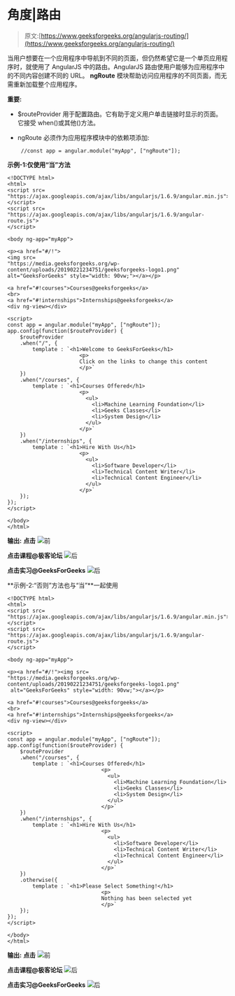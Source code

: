 # 角度|路由

> 原文:[https://www.geeksforgeeks.org/angularjs-routing/](https://www.geeksforgeeks.org/angularjs-routing/)

当用户想要在一个应用程序中导航到不同的页面，但仍然希望它是一个单页应用程序时，就使用了 AngularJS 中的路由。AngularJS 路由使用户能够为应用程序中的不同内容创建不同的 URL。 **ngRoute** 模块帮助访问应用程序的不同页面，而无需重新加载整个应用程序。

**重要:**

*   $routeProvider 用于配置路由。它有助于定义用户单击链接时显示的页面。它接受 when()或其他()方法。
*   ngRoute 必须作为应用程序模块中的依赖项添加:

    ```
     //const app = angular.module("myApp", ["ngRoute"]);
    ```

**示例-1:仅使用“当”方法**

```
<!DOCTYPE html>
<html>
<script src=
"https://ajax.googleapis.com/ajax/libs/angularjs/1.6.9/angular.min.js">
</script>
<script src=
"https://ajax.googleapis.com/ajax/libs/angularjs/1.6.9/angular-route.js">
</script>

<body ng-app="myApp">

<p><a href="#/!">
<img src=
"https://media.geeksforgeeks.org/wp-content/uploads/20190221234751/geeksforgeeks-logo1.png"
alt="GeeksForGeeks" style="width: 90vw;"></a></p>

<a href="#!courses">Courses@geeksforgeeks</a>
<br>
<a href="#!internships">Internships@geeksforgeeks</a>
<div ng-view></div>

<script>
const app = angular.module("myApp", ["ngRoute"]);
app.config(function($routeProvider) {
    $routeProvider
    .when("/", {
        template : `<h1>Welcome to GeeksForGeeks</h1>
                       <p>
                       Click on the links to change this content
                       </p>`
    })
    .when("/courses", {
        template : `<h1>Courses Offered</h1>
                       <p>
                         <ul>
                           <li>Machine Learning Foundation</li>
                           <li>Geeks Classes</li>
                           <li>System Design</li>
                         </ul>
                       </p>`
    })
    .when("/internships", {
        template : `<h1>Hire With Us</h1>
                       <p>
                         <ul>
                           <li>Software Developer</li>
                           <li>Technical Content Writer</li>
                           <li>Technical Content Engineer</li>
                         </ul>
                       </p>`
    });
});
</script>

</body>
</html>
```

**输出:**
**点击**
![](img/80e6a3eac1a59bfba1d2f4ff9a9ab38e.png)前

**点击课程@极客论坛**
![](img/a597d22d37d04b1e9fc158a9adbc7b7c.png)后

**点击实习@GeeksForGeeks**
![](img/bd314170cad0363e460eb3975e7df61d.png)后

**示例-2:“否则”方法也与“当”**一起使用

```
<!DOCTYPE html>
<html>
<script src=
"https://ajax.googleapis.com/ajax/libs/angularjs/1.6.9/angular.min.js">
</script>
<script src=
"https://ajax.googleapis.com/ajax/libs/angularjs/1.6.9/angular-route.js">
</script>

<body ng-app="myApp">

<p><a href="#/!"><img src=
"https://media.geeksforgeeks.org/wp-content/uploads/20190221234751/geeksforgeeks-logo1.png" 
 alt="GeeksForGeeks" style="width: 90vw;"></a></p>

<a href="#!courses">Courses@geeksforgeeks</a>
<br>
<a href="#!internships">Internships@geeksforgeeks</a>
<div ng-view></div>

<script>
const app = angular.module("myApp", ["ngRoute"]);
app.config(function($routeProvider) {
    $routeProvider
    .when("/courses", {
        template : `<h1>Courses Offered</h1>
                              <p>
                                <ul>
                                  <li>Machine Learning Foundation</li>
                                  <li>Geeks Classes</li>
                                  <li>System Design</li>
                                </ul>
                              </p>`
    })
    .when("/internships", {
        template : `<h1>Hire With Us</h1>
                              <p>
                                <ul>
                                  <li>Software Developer</li>
                                  <li>Technical Content Writer</li>
                                  <li>Technical Content Engineer</li>
                                </ul>
                              </p>`
    })
    .otherwise({
        template : `<h1>Please Select Something!</h1>
                              <p>
                              Nothing has been selected yet
                              </p>`
    });
});
</script>

</body>
</html>                    
```

**输出:**
**点击**
![](img/6e299ab13613ab1acfee760ab9f71764.png)前

**点击课程@极客论坛**
![](img/a597d22d37d04b1e9fc158a9adbc7b7c.png)后

**点击实习@GeeksForGeeks**
![](img/bd314170cad0363e460eb3975e7df61d.png)后